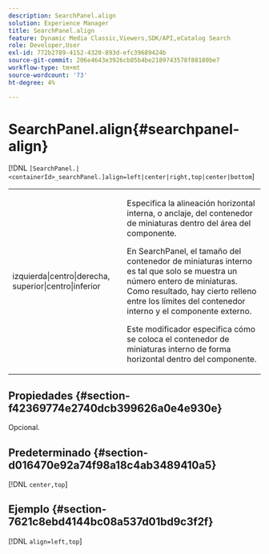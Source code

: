 ```yaml
---
description: SearchPanel.align
solution: Experience Manager
title: SearchPanel.align
feature: Dynamic Media Classic,Viewers,SDK/API,eCatalog Search
role: Developer,User
exl-id: 772b2789-4152-4320-893d-efc39689424b
source-git-commit: 206e4643e3926cb85b4be2189743578f88180be7
workflow-type: tm+mt
source-wordcount: '73'
ht-degree: 4%

---
```


# SearchPanel.align{#searchpanel-align}

[!DNL `[SearchPanel.|<containerId>_searchPanel.]align=left|center|right,top|center|bottom`]

<table id="table_2B109D2F91E64B5382B31921C3780FA5"> 
 <tbody> 
  <tr> 
   <td colname="col1"> <p><span class="codeph"> izquierda|centro|derecha, superior|centro|inferior</span> </p> </td> 
   <td colname="col2"> <p> Especifica la alineación horizontal interna, o anclaje, del contenedor de miniaturas dentro del área del componente. </p> <p>En SearchPanel, el tamaño del contenedor de miniaturas interno es tal que solo se muestra un número entero de miniaturas. Como resultado, hay cierto relleno entre los límites del contenedor interno y el componente externo. </p> <p>Este modificador especifica cómo se coloca el contenedor de miniaturas interno de forma horizontal dentro del componente. </p> </td> 
  </tr> 
 </tbody> 
</table>

## Propiedades {#section-f42369774e2740dcb399626a0e4e930e}

Opcional.

## Predeterminado {#section-d016470e92a74f98a18c4ab3489410a5}

[!DNL `center,top`]

## Ejemplo {#section-7621c8ebd4144bc08a537d01bd9c3f2f}

[!DNL `align=left,top`]
